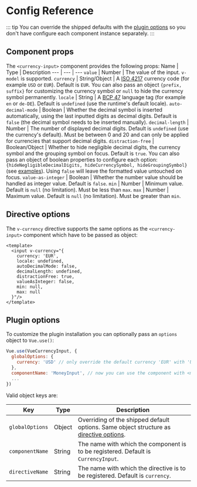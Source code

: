 # Config Reference

::: tip
You can override the shipped defaults with the [plugin options](#plugin-options) so you don't have configure each component instance separately.
:::

## Component props
The `<currency-input>` component provides the following props:
Name | Type | Description
--- | --- | --- 
`value` | Number |  The value of the input. `v-model` is supported.
`currency` | String/Object | A [ISO 4217](https://en.wikipedia.org/wiki/ISO_4217) currency code (for example `USD` or `EUR`). Default is `EUR`. You can also pass an object `{prefix, suffix}` for customizing the currency symbol or `null` to hide the currency symbol permanently.
`locale` | String | A [BCP 47](https://tools.ietf.org/html/bcp47) language tag (for example `en` or `de-DE`). Default is `undefined` (use the runtime's default locale).
`auto-decimal-mode` | Boolean | Whether the decimal symbol is inserted automatically, using the last inputted digits as decimal digits. Default is `false` (the decimal symbol needs to be inserted manually).
`decimal-length` | Number | The number of displayed decimal digits. Default is `undefined` (use the currency's default). Must be between 0 and 20 and can only be applied for currencies that support decimal digits.
`distraction-free` | Boolean/Object | Whether to hide negligible decimal digits, the currency symbol and the grouping symbol on focus. Default is `true`. You can also pass an object of boolean properties to configure each option: `{hideNegligibleDecimalDigits, hideCurrencySymbol, hideGroupingSymbol}` (see [examples](/examples/#distraction-free-mode)). Using `false` will leave the formatted value untouched on focus.
`value-as-integer` | Boolean | Whether the number value should be handled as integer value. Default is `false`.
`min` | Number | Minimum value. Default is `null` (no limitation). Must be less than `max`.
`max` | Number | Maximum value. Default is `null` (no limitation). Must be greater than `min`.

## Directive options
The `v-currency` directive supports the same options as the `<currency-input>` component which have to be passed as object:

```vue
<template>
  <input v-currency="{
    currency: 'EUR',
    locale: undefined,
    autoDecimalMode: false,
    decimalLength: undefined,
    distractionFree: true,
    valueAsInteger: false,
    min: null,
    max: null
  }"/>
</template>
```

## Plugin options
To customize the plugin installation you can optionally pass an `options` object to `Vue.use()`:
```js
Vue.use(VueCurrencyInput, {
  globalOptions: { 
    currency: 'USD' // only override the default currency 'EUR' with 'USD'
  },
  componentName: 'MoneyInput', // now you can use the component with <money-input>
  ...
})
```
Valid object keys are:

Key | Type | Description
--- | --- | --- 
`globalOptions` | Object | Overriding of the shipped default options. Same object structure as [directive options](#directive-options).
`componentName` | String | The name with which the component is to be registered. Default is `CurrencyInput`.
`directiveName` | String | The name with which the directive is to be registered. Default is `currency`.
